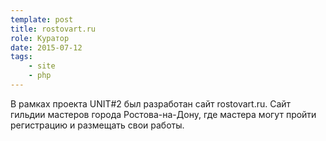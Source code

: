 ```yaml
---
template: post
title: rostovart.ru
role: Куратор
date: 2015-07-12
tags:
    - site
    - php
---
```


В рамках проекта UNIT#2 был разработан сайт rostovart.ru. Сайт гильдии мастеров города Ростова-на-Дону,
где мастера могут пройти регистрацию и размещать свои работы.
